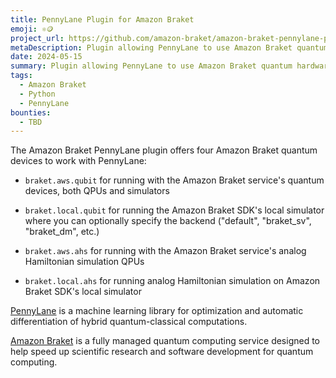 ```yaml
---
title: PennyLane Plugin for Amazon Braket
emoji: ⚛️🪙
project_url: https://github.com/amazon-braket/amazon-braket-pennylane-plugin-python
metaDescription: Plugin allowing PennyLane to use Amazon Braket quantum hardware and simulators
date: 2024-05-15
summary: Plugin allowing PennyLane to use Amazon Braket quantum hardware and simulators
tags:
  - Amazon Braket
  - Python
  - PennyLane
bounties:
  - TBD
---
```


The Amazon Braket PennyLane plugin offers four Amazon Braket quantum devices to work with PennyLane:

- `braket.aws.qubit` for running with the Amazon Braket service's quantum devices, both QPUs and simulators

- `braket.local.qubit` for running the Amazon Braket SDK's local simulator where you can optionally specify the backend ("default", "braket_sv", "braket_dm", etc.)

- `braket.aws.ahs` for running with the Amazon Braket service's analog Hamiltonian simulation QPUs

- `braket.local.ahs` for running analog Hamiltonian simulation on Amazon Braket SDK's local simulator

[PennyLane](https://pennylane.readthedocs.io/) is a machine learning library for optimization and automatic differentiation of hybrid quantum-classical computations.

[Amazon Braket](https://aws.amazon.com/braket/) is a fully managed quantum computing service designed to help speed up scientific research and software development for quantum computing.
